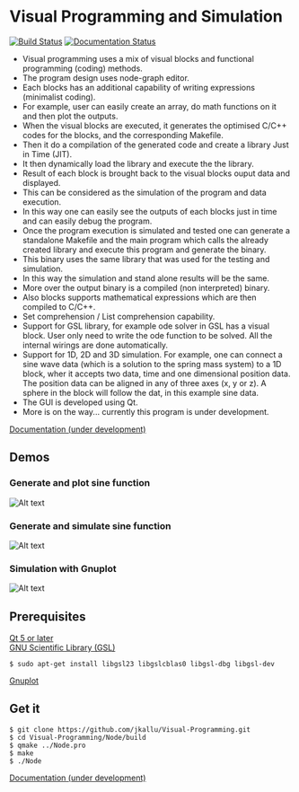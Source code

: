 # Visual Programming and Simulation
[![Build Status](https://dev.azure.com/jineshkallunkathariyil/Visual%20programming%20and%20simulation/_apis/build/status/jkallu.Visual-Programming?branchName=master)](https://dev.azure.com/jineshkallunkathariyil/Visual%20programming%20and%20simulation/_build/latest?definitionId=5&branchName=master)
[![Documentation Status](https://readthedocs.org/projects/visual-programming/badge/?version=latest)](https://visual-programming.readthedocs.io/en/latest/?badge=latest)


* Visual programming uses a mix of visual blocks and functional programming (coding) methods. 
* The program design uses node-graph editor.
* Each blocks has an additional capability of writing expressions (minimalist coding).
* For example, user can easily create an array, do math functions on it and then plot the outputs. 
* When the visual blocks are executed, it generates the optimised C/C++ codes for the blocks, and the corresponding Makefile.
* Then it do a compilation of the generated code and create a library Just in Time (JIT). 
* It then dynamically load the library and execute the the library. 
* Result of each block is brought back to the visual blocks ouput data and displayed. 
* This can be considered as the simulation of the program and data execution. 
* In this way one can easily see the outputs of each blocks just in time and can easily debug the program. 
* Once the program execution is simulated and tested one can generate a standalone Makefile and the main program which calls the already created library and execute this program and generate the binary. 
* This binary uses the same library that was used for the testing and simulation. 
* In this way the simulation and stand alone results will be the same. 
* More over the output binary is a compiled (non interpreted) binary.
* Also blocks supports mathematical expressions which are then compiled to C/C++.
* Set comprehension / List comprehension capability.
* Support for GSL library, for example ode solver in GSL has a visual block. User only need to write the ode function to be solved. All the internal wirings are done automatically.
* Support for 1D, 2D and 3D simulation. For example, one can connect a sine wave data (which is a solution to the spring mass system) to a 1D block, wher it accepts two data, time and one dimensional position data. The position data can be aligned in any of three axes (x, y or z). A sphere in the block will follow the dat, in this example sine data. 
* The GUI is developed using Qt.
* More is on the way... currently this program is under development. 


[Documentation (under development)](https://visual-programming.readthedocs.io)  
## Demos
### Generate and plot sine function
![Alt text](https://github.com/jkallu/Visual-Programming/blob/master/docs/images/sine_graph_30fps.gif? "Title")  

### Generate and simulate sine function
![Alt text](https://github.com/jkallu/Visual-Programming/blob/master/docs/images/sine_sim_30fps.gif? "Title")

### Simulation with Gnuplot
![Alt text](https://github.com/jkallu/Visual-Programming/blob/master/docs/images/sine_gnuplot_sim.gif? "Title")


## Prerequisites
[Qt 5 or later](https://www.qt.io/download)  
[GNU Scientific Library (GSL)](https://www.gnu.org/software/gsl/) 
```
$ sudo apt-get install libgsl23 libgslcblas0 libgsl-dbg libgsl-dev
```
[Gnuplot](http://www.gnuplot.info/)  

## Get it
```
$ git clone https://github.com/jkallu/Visual-Programming.git
$ cd Visual-Programming/Node/build
$ qmake ../Node.pro
$ make
$ ./Node
```

[Documentation (under development)](https://visual-programming.readthedocs.io)
